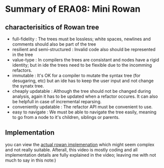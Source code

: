 # Summary of ERA08: Mini Rowan

## characterisitics of Rowan tree
* full-fidelity : The trees must be lossless; white spaces, newlines and comments should also be part of the tree
* resilient and semi-structured : Invalid code also should be represented in the tree
* value-type : In compilers the trees are consistant and nodes have a rigid identity; but in ide the trees need to be flexible due to the incomming refactors.
* immutable : It's OK for a compiler to mutate the syntax tree (for desugaring, etc) but an ide has to keep the user input and not change the synatx tree.
* cheaply updatable : Although the tree should not be changed during analysis, again it has to be updated when a refactor occures. It can also be helpfull in case of incremental reparsing.
* conveniently updatable : The refactor API must be convenient to use.
* easy to navigate : We must be able to navigate the tree easily, meaning to go from a node to it's children, siblings or parents.

## Implementation
you can view the [actual rowan implemenation](https://github.com/rust-analyzer/rowan) which might seem complex and not really suitable. Afterall, this video is mostly coding and all implementation details are fully explained in the video; leaving me with not much to say in this note:)